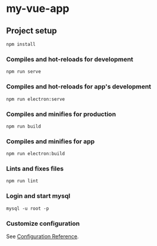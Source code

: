 # my-vue-app

## Project setup
```
npm install
```

### Compiles and hot-reloads for development
```
npm run serve
```

### Compiles and hot-reloads for app's development
```
npm run electron:serve
```

### Compiles and minifies for production
```
npm run build
```

### Compiles and minifies for app
```
npm run electron:build
```

### Lints and fixes files
```
npm run lint
```

### Login and start mysql
```
mysql -u root -p
```


### Customize configuration
See [Configuration Reference](https://cli.vuejs.org/config/).
